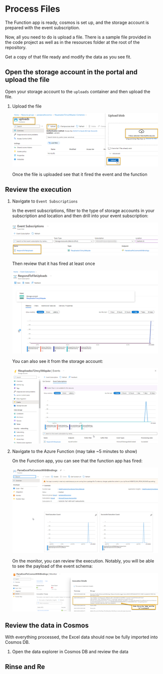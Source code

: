 # Process Files

The Function app is ready, cosmos is set up, and the storage account is prepared with the event subscription.

Now, all you need to do is upload a file. There is a sample file provided in the code project as well as in the resources folder at the root of the repository.  

Get a copy of that file ready and modify the data as you see fit.

## Open the storage account in the portal and upload the file

Open your storage account to the `uploads` container and then upload the file.

1. Upload the file

    !["Upload the file to the container"](./images/image0019-uploadthefile.png)  

    Once the file is uploaded see that it fired the event and the function

## Review the execution

1. Navigate to `Event Subscriptions`

    In the event subscriptions, filter to the type of storage accounts in your subscription and location and then drill into your event subscription:

    !["Event Subscription found"](./images/image0020-eventsubscription.png)  

    Then review that it has fired at least once

    !["Event subscription fired"](./images/image0020-eventsubscriptionfired.png)  

    You can also see it from the storage account:

    !["Event fired and logged in the storage events"](./images/image0020-eventsfromstorage.png)  

1. Navigate to the Azure Function (may take ~5 minutes to show)

    On the Function app, you can see that the function app has fired:

    !["Function execution count is showing that it was executed successfully"](./images/image0021-functionappfired.png)  

    On the monitor, you can review the execution. Notably, you will be able to see the payload of the event schema:

    !["Function monitoring has information about the event recorded without any additional work"](./images/image0022-monitorinfunctionrecordedtheevent.png)  

## Review the data in Cosmos

With everything processed, the Excel data should now be fully imported into Cosmos DB.

1. Open the data explorer in Cosmos DB and review the data



## Rinse and Re

